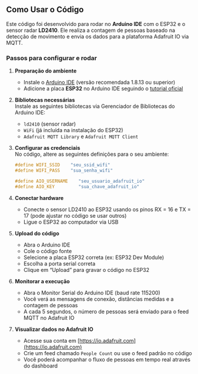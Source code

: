 ## Como Usar o Código

Este código foi desenvolvido para rodar no **Arduino IDE** com o ESP32 e o sensor radar **LD2410**. Ele realiza a contagem de pessoas baseado na detecção de movimento e envia os dados para a plataforma Adafruit IO via MQTT.

### Passos para configurar e rodar

1. **Preparação do ambiente**  
   - Instale o [Arduino IDE](https://www.arduino.cc/en/software) (versão recomendada 1.8.13 ou superior)  
   - Adicione a placa **ESP32** no Arduino IDE seguindo o [tutorial oficial](https://docs.espressif.com/projects/arduino-esp32/en/latest/installing.html)  
     
2. **Bibliotecas necessárias**  
   Instale as seguintes bibliotecas via Gerenciador de Bibliotecas do Arduino IDE:  
   - `ld2410` (sensor radar)  
   - `WiFi` (já incluída na instalação do ESP32)  
   - `Adafruit MQTT Library` e `Adafruit MQTT Client`

3. **Configurar as credenciais**  
   No código, altere as seguintes definições para o seu ambiente:  
   ```cpp
   #define WIFI_SSID    "seu_ssid_wifi"
   #define WIFI_PASS    "sua_senha_wifi"

   #define AIO_USERNAME    "seu_usuario_adafruit_io"
   #define AIO_KEY         "sua_chave_adafruit_io"

4. **Conectar hardware**  
   - Conecte o sensor LD2410 ao ESP32 usando os pinos RX = 16 e TX = 17 (pode ajustar no código se usar outros)  
   - Ligue o ESP32 ao computador via USB

5. **Upload do código**  
   - Abra o Arduino IDE  
   - Cole o código fonte  
   - Selecione a placa ESP32 correta (ex: ESP32 Dev Module)  
   - Escolha a porta serial correta  
   - Clique em “Upload” para gravar o código no ESP32

6. **Monitorar a execução**  
   - Abra o Monitor Serial do Arduino IDE (baud rate 115200)  
   - Você verá as mensagens de conexão, distâncias medidas e a contagem de pessoas  
   - A cada 5 segundos, o número de pessoas será enviado para o feed MQTT no Adafruit IO

7. **Visualizar dados no Adafruit IO**  
   - Acesse sua conta em [https://io.adafruit.com](https://io.adafruit.com)  
   - Crie um feed chamado `People Count` ou use o feed padrão no código  
   - Você poderá acompanhar o fluxo de pessoas em tempo real através do dashboard

